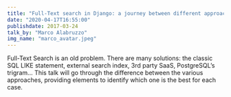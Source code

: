 ```yaml
---
title: "Full-Text search in Django: a journey between different approaches"
date: "2020-04-17T16:55:00"
publishdate: 2017-03-24
talk_by: "Marco Alabruzzo"
img_name: "marco_avatar.jpeg"
---
```


Full-Text Search is an old problem. There are many solutions: the classic SQL LIKE statement, external search index, 3rd party SaaS, PostgreSQL’s trigram… This talk will go through the difference between the various approaches, providing elements to identify which one is the best for each case.
